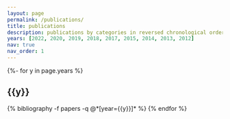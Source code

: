 ```yaml
---
layout: page
permalink: /publications/
title: publications
description: publications by categories in reversed chronological order. generated by jekyll-scholar.
years: [2022, 2020, 2019, 2018, 2017, 2015, 2014, 2013, 2012]
nav: true
nav_order: 1
---
```

<!-- _pages/publications.md -->
<div class="publications">

{%- for y in page.years %}
  <h2 class="year">{{y}}</h2>
  {% bibliography -f papers -q @*[year={{y}}]* %}
{% endfor %}

</div>
